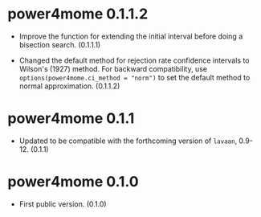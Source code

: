 # power4mome 0.1.1.2

- Improve the function for extending the
  initial interval before doing a
  bisection search. (0.1.1.1)

- Changed the default method for
  rejection rate confidence intervals
  to Wilson's (1927) method.
  For backward compatibility, use
  `options(power4mome.ci_method = "norm")`
  to set the default method to
  normal approximation. (0.1.1.2)

# power4mome 0.1.1

- Updated to be compatible with the
  forthcoming version of `lavaan`,
  0.9-12. (0.1.1)

# power4mome 0.1.0

- First public version. (0.1.0)
